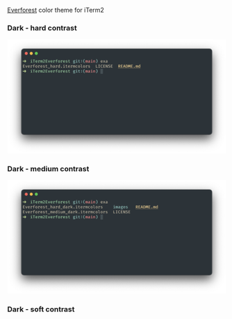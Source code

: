 [Everforest](https://github.com/sainnhe/everforest) color theme for iTerm2

### Dark - hard contrast
![Dark theme with high contrast](images/dark_hard.png)

### Dark - medium contrast
![Dark theme with medium contrast](images/dark_medium.png)

### Dark - soft contrast
